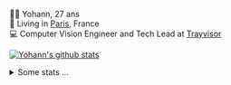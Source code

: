 <p>
  👨🏻 <bold>Yohann</bold>, 27 ans<br/>
  💼 Living in <a href="https://www.google.com/maps?q=paris">Paris</a>, France<br/>
  💻 Computer Vision Engineer and Tech Lead at <a href="https://trayvisor.com/">Trayvisor</a><br/>
</p>

<a href="https://github.com/anuraghazra/github-readme-stats"><img align="center" src="https://github-readme-stats-go94hl40s-yohann84l.vercel.app//api?username=yohann84L&show_icons=true&include_all_commits=true" alt="Yohann's github stats" /> </a>


<details>
  <summary>Some stats ...</summary><br/>
  

<!--START_SECTION:waka-->
![Code Time](http://img.shields.io/badge/Code%20Time-1%2C175%20hrs%2013%20mins-blue)

![Profile Views](http://img.shields.io/badge/Profile%20Views-0-blue)

**🐱 My GitHub Data** 

> 📦 440.9 kB Used in GitHub's Storage 
 > 
> 🏆 10 Contributions in the Year 2025
 > 
> 🚫 Not Opted to Hire
 > 
> 📜 26 Public Repositories 
 > 
> 🔑 21 Private Repositories 
 > 
**I'm an Early 🐤** 

```text
🌞 Morning                19123 commits       ████████░░░░░░░░░░░░░░░░░   30.65 % 
🌆 Daytime                35609 commits       ██████████████░░░░░░░░░░░   57.08 % 
🌃 Evening                7509 commits        ███░░░░░░░░░░░░░░░░░░░░░░   12.04 % 
🌙 Night                  142 commits         ░░░░░░░░░░░░░░░░░░░░░░░░░   00.23 % 
```
📅 **I'm Most Productive on Wednesday** 

```text
Monday                   11630 commits       █████░░░░░░░░░░░░░░░░░░░░   18.64 % 
Tuesday                  11644 commits       █████░░░░░░░░░░░░░░░░░░░░   18.67 % 
Wednesday                13189 commits       █████░░░░░░░░░░░░░░░░░░░░   21.14 % 
Thursday                 12747 commits       █████░░░░░░░░░░░░░░░░░░░░   20.43 % 
Friday                   11984 commits       █████░░░░░░░░░░░░░░░░░░░░   19.21 % 
Saturday                 415 commits         ░░░░░░░░░░░░░░░░░░░░░░░░░   00.67 % 
Sunday                   774 commits         ░░░░░░░░░░░░░░░░░░░░░░░░░   01.24 % 
```


📊 **This Week I Spent My Time On** 

```text
🕑︎ Time Zone: Europe/Paris

💬 Programming Languages: 
JavaScript               1 min               █████████████████████████   100.00 % 

🔥 Editors: 
VS Code                  1 min               █████████████████████████   100.00 % 

💻 Operating System: 
Mac                      1 min               █████████████████████████   100.00 % 
```

**I Mostly Code in Python** 

```text
Python                   26 repos            ██████████████░░░░░░░░░░░   54.17 % 
Jupyter Notebook         4 repos             ██░░░░░░░░░░░░░░░░░░░░░░░   08.33 % 
JavaScript               3 repos             ██░░░░░░░░░░░░░░░░░░░░░░░   06.25 % 
HTML                     2 repos             █░░░░░░░░░░░░░░░░░░░░░░░░   04.17 % 
Shell                    1 repo              █░░░░░░░░░░░░░░░░░░░░░░░░   02.08 % 
```




 Last Updated on 06/01/2025 00:39:40 UTC
<!--END_SECTION:waka-->
